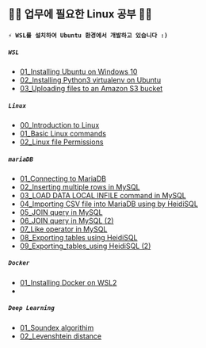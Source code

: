 ## 🐱‍💻 업무에 필요한 Linux 공부 🐱‍💻

#### `⚡ WSL를 설치하여 Ubuntu 환경에서 개발하고 있습니다 :) `

##### `WSL` 

- [01_Installing Ubuntu on Windows 10](https://github.com/JuheePak/linuxStudy/blob/master/WSL/01_Installing%20Ubuntu%20on%20Windows%2010.md)
- [02_Installing Python3 virtualenv on Ubuntu](https://github.com/JuheePak/linuxStudy/blob/master/WSL/02_Installing%20Python3%20virtualenv%20on%20Ubuntu.md)
- [03_Uploading files to an Amazon S3 bucket](https://github.com/JuheePak/linuxStudy/blob/master/WSL/03_Uploading%20files%20to%20an%20Amazon%20S3%20bucket.md)



##### `Linux`

- [00_Introduction to Linux]()
- [01_Basic Linux commands](https://github.com/JuheePak/linuxStudy/blob/master/Linux/01_Basic%20Linux%20commands.md)
- [02_Linux file Permissions](https://github.com/JuheePak/linuxStudy/blob/master/Linux/02_Linux%20file%20Permissions.md) 



##### `mariaDB`

- [01_Connecting to MariaDB](https://github.com/JuheePak/linuxStudy/blob/master/MariaDB/01_Connecting%20to%20MariaDB.md)
- [02_Inserting multiple rows in MySQL](https://github.com/JuheePak/linuxStudy/blob/master/MariaDB/02_Inserting%20multiple%20rows%20in%20MySQL.md)
- [03_LOAD DATA LOCAL INFILE command in MySQL](https://github.com/JuheePak/linuxStudy/blob/master/MariaDB/03_LOAD%20DATA%20LOCAL%20INFILE%20command%20in%20MySQL.md)
- [04_Importing CSV file into MariaDB using by HeidiSQL](https://github.com/JuheePak/linuxStudy/blob/master/MariaDB/04_Importing%20CSV%20file%20into%20MariaDB%20using%20by%20HeidiSQL.md)
- [05_JOIN query in MySQL](https://github.com/JuheePak/linuxStudy/blob/master/MariaDB/05_JOIN%20query%20in%20MySQL.md)
- [06_JOIN query in MySQL (2)](https://github.com/JuheePak/linuxStudy/blob/master/MariaDB/06_JOIN%20query%20in%20MySQL%20(2).md)
- [07_Like operator in MySQL](https://github.com/JuheePak/linuxStudy/blob/master/MariaDB/07_Like%20operator%20in%20MySQL.md)
- [08_Exporting tables using HeidiSQL](https://github.com/JuheePak/linuxStudy/blob/master/MariaDB/08_Exporting%20tables%20using%20HeidiSQL.md)
- [09_Exporting_tables_using HeidiSQL (2)](https://github.com/JuheePak/linuxStudy/blob/master/MariaDB/09_Exporting%20tables%20using%20HeidiSQL%20(2).md)



##### `Docker`

- [01_Installing Docker on WSL2](https://github.com/JuheePak/linuxStudy/blob/master/Docker/01_Installing%20Docker%20on%20WSL2.md)
- 

##### `Deep Learning`

- [01_Soundex algorithim](https://github.com/JuheePak/linuxStudy/blob/master/DeepLearning/01_Soundex%20algorithm.md)
- [02_Levenshtein distance](https://github.com/JuheePak/linuxStudy/blob/master/DeepLearning/02_Levenshtein%20distance.md)

